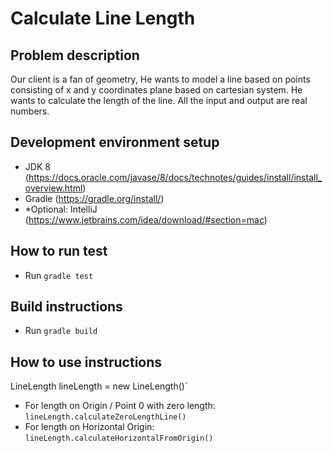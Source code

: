 # Calculate Line Length

## Problem description

Our client is a fan of geometry, He wants to model a line based on points consisting of x and y coordinates plane based
on cartesian system. He wants to calculate the length of the line. All the input and output are real numbers.

## Development environment setup

- JDK 8 (https://docs.oracle.com/javase/8/docs/technotes/guides/install/install_overview.html)
- Gradle (https://gradle.org/install/)
- *Optional: IntelliJ (https://www.jetbrains.com/idea/download/#section=mac)

## How to run test

- Run `gradle test`

## Build instructions

- Run `gradle build`

## How to use instructions

LineLength lineLength = new LineLength()`

- For length on Origin / Point 0 with zero length:
  `lineLength.calculateZeroLengthLine()`
- For length on Horizontal Origin:
  `lineLength.calculateHorizontalFromOrigin()`
